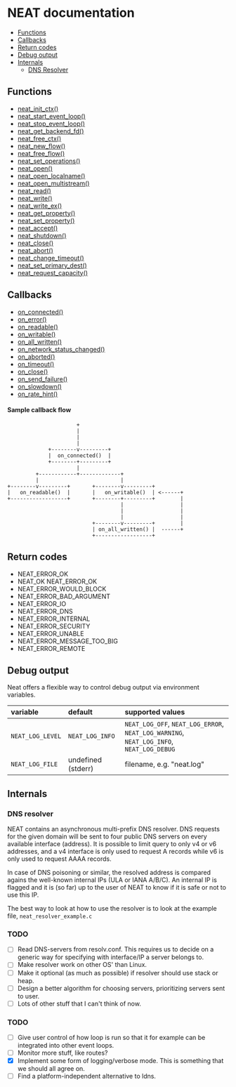 # NEAT documentation

* [Functions](#functions)
* [Callbacks](#callbacks)
* [Return codes](#return-codes)
* [Debug output](#debug-output)
* [Internals](#internals)
  * [DNS Resolver](#dns-resolver)   

## Functions
* [neat_init_ctx()](func.neat_init_ctx.md)
* [neat_start_event_loop()](func.neat_start_event_loop.md)
* [neat_stop_event_loop()](func.neat_stop_event_loop.md)
* [neat_get_backend_fd()](func.neat_get_backend_fd.md)
* [neat_free_ctx()](func.neat_free_ctx.md)
* [neat_new_flow()](func.neat_new_flow.md)
* [neat_free_flow()](func.neat_free_flow.md)
* [neat_set_operations()](func.neat_set_operations.md)
* [neat_open()](func.neat_open.md)
* [neat_open_localname()](func.neat_open.md)
* [neat_open_multistream()](func.neat_open.md)
* [neat_read()](func.neat_read.md)
* [neat_write()](func.neat_write.md)
* [neat_write_ex()](func.neat_write.md)
* [neat_get_property()](func.neat_get_property.md)
* [neat_set_property()](func.neat_set_property.md)
* [neat_accept()](func.neat_accept.md)
* [neat_shutdown()](func.neat_shutdown.md)
* [neat_close()](func.neat_close.md)
* [neat_abort()](func.neat_abort.md)
* [neat_change_timeout()](func.neat_change_timeout.md)
* [neat_set_primary_dest()](func.neat_set_primary_dest.md)
* [neat_request_capacity()](func.neat_request_capacity.md)


## Callbacks
* [on_connected()](callb.on_connected.md)
* [on_error()](callb.on_error.md)
* [on_readable()](callb.on_readable.md)
* [on_writable()](callb.on_writable.md)
* [on_all_written()](callb.on_all_written.md)
* [on_network_status_changed()](callb.on_network_changed.md)
* [on_aborted()](callb.on_aborted.md)
* [on_timeout()](callb.on_timeout.md)
* [on_close()](callb.on_close.md)
* [on_send_failure()](callb.on_send_failure.md)
* [on_slowdown()](callb.on_slowdown.md)
* [on_rate_hint()](callb.on_rate_hint.md)


#### Sample callback flow
```
                      +
                      |
                      |
                      |
             +--------v---------+
             |  on_connected()  |
             +--------+---------+
                      |
         +------------+-------------+
         |                          |
+--------v---------+       +--------v---------+
|   on_readable()  |       |   on_writable()  | <------+
+------------------+       +--------+---------+        |
                                    |                  |
                                    |                  |
                                    |                  |
                           +--------v---------+        |
                           | on_all_written() |  ------+
                           +------------------+
```

## Return codes

* NEAT_ERROR_OK
* NEAT_OK NEAT_ERROR_OK
* NEAT_ERROR_WOULD_BLOCK
* NEAT_ERROR_BAD_ARGUMENT
* NEAT_ERROR_IO
* NEAT_ERROR_DNS
* NEAT_ERROR_INTERNAL
* NEAT_ERROR_SECURITY
* NEAT_ERROR_UNABLE
* NEAT_ERROR_MESSAGE_TOO_BIG
* NEAT_ERROR_REMOTE

## Debug output
Neat offers a flexible way to control debug output via environment variables.

| variable         | default           | supported values
| :-------------   |:------------------| :-------------
| `NEAT_LOG_LEVEL` | `NEAT_LOG_INFO`   | `NEAT_LOG_OFF`, `NEAT_LOG_ERROR`, `NEAT_LOG_WARNING`, `NEAT_LOG_INFO`, `NEAT_LOG_DEBUG`
| `NEAT_LOG_FILE`  | undefined (stderr)| filename, e.g. "neat.log"

## Internals
### DNS resolver

NEAT contains an asynchronous multi-prefix DNS resolver. DNS requests for the
given domain will be sent to four public DNS servers on every available
interface (address). It is possible to limit query to only v4 or v6 addresses,
and a v4 interface is only used to request A records while v6 is only used to
request AAAA records.

In case of DNS poisoning or similar, the resolved address is compared agains the
well-known internal IPs (ULA or IANA A/B/C). An internal IP is flagged and it is
(so far) up to the user of NEAT to know if it is safe or not to use this IP.

The best way to look at how to use the resolver is to look at the example file,
`neat_resolver_example.c`

### TODO
- [ ] Read DNS-servers from resolv.conf. This requires us to decide on a generic way
  for specifying with interface/IP a server belongs to.
- [ ] Make resolver work on other OS' than Linux.
- [ ] Make it optional (as much as possible) if resolver should use stack or heap.
- [ ] Design a better algorithm for choosing servers, prioritizing servers sent to
  user.
- [ ] Lots of other stuff that I can't think of now.

### TODO
- [ ] Give user control of how loop is run so that it for example can be integrated into other event loops.
- [ ] Monitor more stuff, like routes?
- [x] Implement some form of logging/verbose mode. This is something that we should all agree on.
- [ ] Find a platform-independent alternative to ldns.
